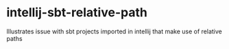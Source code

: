 # intellij-sbt-relative-path
Illustrates issue with sbt projects imported in intellij that make use of relative paths
